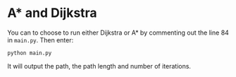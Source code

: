# A* and Dijkstra

You can to choose to run either Dijkstra or A* by commenting out the line 84 in `main.py`. Then enter:

`python main.py`

It will output the path, the path length and number of iterations.